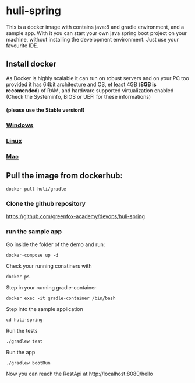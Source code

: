 # huli-spring
This is a docker image with contains java:8 and gradle environment, and a sample app. With it you can start your own java spring boot project on your machine, without installing the development environment. Just use your favourite IDE.

## Install docker
As Docker is highly scalable it can run on robust servers and on your PC too
provided it has 64bit architecture and OS, et least 4GB (**8GB is recomended**) of RAM, and hardware supported virtualization enabled (Check the Systeminfo, BIOS or UEFI for these informations)  

#### (please use the Stable version!)

### [Windows](https://docs.docker.com/docker-for-windows/install/)

### [Linux](https://github.com/DonBattery/Docker/blob/master/dockerguide.md)

### [Mac](https://docs.docker.com/docker-for-mac/)

## Pull the image from dockerhub:
```
docker pull huli/gradle
```
### Clone the github repository

https://github.com/greenfox-academy/devops/huli-spring

### run the sample app
Go inside the folder of the demo and run:
```
docker-compose up -d
```
Check your running conatiners with
```
docker ps
```
Step in your running gradle-container
```
docker exec -it gradle-container /bin/bash
```
Step into the sample application
```
cd huli-spring
```
Run the tests
```
./gradlew test
```
Run the app
```
./gradlew bootRun
```

Now you can reach the RestApi at http://localhost:8080/hello